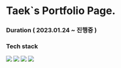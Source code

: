 # Taek`s Portfolio Page.
### Duration ( 2023.01.24 ~ 진행중 ) 

### Tech stack
<div>
  <img src="https://img.shields.io/badge/javascript-F7DF1E?style=for-the-badge&logo=javascript&logoColor=black">
  <img src="https://img.shields.io/badge/react-61DAFB?style=for-the-badge&logo=react&logoColor=black">
  <img src="https://img.shields.io/badge/css-1572B6?style=for-the-badge&logo=css3&logoColor=white">
  <img src="https://img.shields.io/badge/styledcomponents-DB7093?style=for-the-badge&logo=css3&logoColor=DB7093">
</div>
